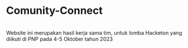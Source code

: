 # Comunity-Connect
<br>
Website ini merupakan hasil kerja sama tim, untuk lomba Hacketon yang diikuti di PNP pada 4-5 Oktober tahun 2023
